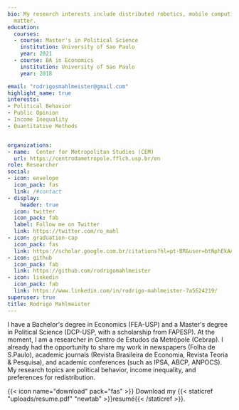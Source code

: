 ```yaml
---
bio: My research interests include distributed robotics, mobile computing and programmable
  matter.
education:
  courses:
  - course: Master's in Political Science
    institution: University of Sao Paulo
    year: 2021
  - course: BA in Economics
    institution: University of Sao Paulo
    year: 2018

email: "rodrigosmahlmeister@gmail.com"
highlight_name: true
interests:
- Political Behavior
- Public Opinion
- Income Inequality
- Quantitative Methods


organizations:
- name:  Center for Metropolitan Studies (CEM)
  url: https://centrodametropole.fflch.usp.br/en
role: Researcher
social:
- icon: envelope
  icon_pack: fas
  link: /#contact
- display:
    header: true
  icon: twitter
  icon_pack: fab
  label: Follow me on Twitter
  link: https://twitter.com/ro_mahl
- icon: graduation-cap
  icon_pack: fas
  link: https://scholar.google.com.br/citations?hl=pt-BR&user=btNphEkAAAAJ&view_op=list_works&gmla=AJsN-F71DrvAex4f1EkinrJ8iPdG2lD2whUpSmwce7GWppC1tpy5BEtcU0eFsnrTsL-vLhMGcNf8nsgc6lvn35DgR--53uDBKl0ZBnaWASLIMpuLzyBATRY
- icon: github
  icon_pack: fab
  link: https://github.com/rodrigomahlmeister
- icon: linkedin
  icon_pack: fab
  link: https://www.linkedin.com/in/rodrigo-mahlmeister-7a5624219/
superuser: true
title: Rodrigo Mahlmeister
---
```


I have a Bachelor's degree in Economics (FEA-USP) and a Master's degree in Political Science (DCP-USP, with a scholarship from FAPESP). At the moment, I am a researcher in Centro de Estudos da Metrópole (Cebrap). I already had the opportunity to share my work in newspapers (Folha de S.Paulo), academic journals (Revista Brasileira de Economia, Revista Teoria & Pesquisa), and academic conferences (such as IPSA, ABCP, ANPOCS). My research topics are political behavior, income inequality, and preferences for redistribution.

{{< icon name="download" pack="fas" >}} Download my {{< staticref "uploads/resume.pdf" "newtab" >}}resumé{{< /staticref >}}.
